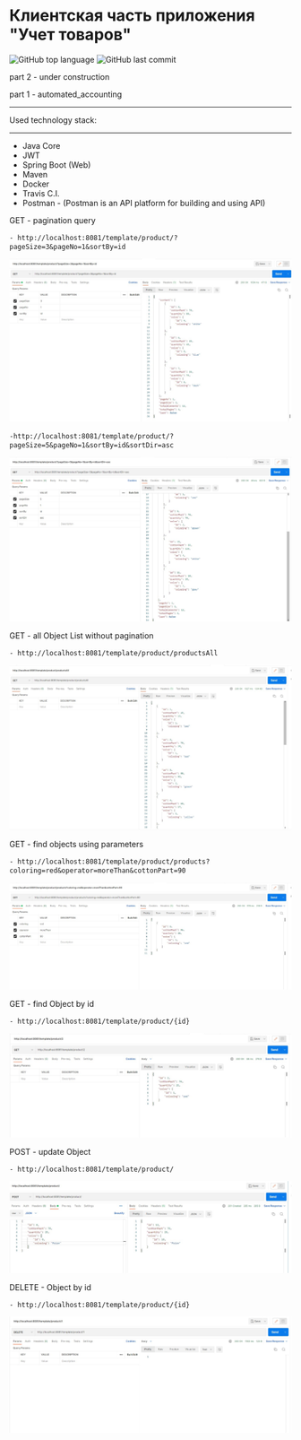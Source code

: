 # Клиентская часть приложения "Учет товаров"

![GitHub top language](https://img.shields.io/github/languages/top/SlartiBartFast-art/accountiong_consumer?logo=java&logoColor=red)
![GitHub last commit](https://img.shields.io/github/last-commit/SlartiBartFast-art/accountiong_consumer?logo=github)

part 2 - under construction

part 1  - automated_accounting

----
Used technology stack:
______________________________________________
- Java Core
- JWT
- Spring Boot (Web)
- Maven
- Docker
- Travis C.I.
- Postman - (Postman is an API platform for building and using API)

GET - pagination query

    - http://localhost:8081/template/product/?pageSize=3&pageNo=1&sortBy=id
![Image of Arch](https://github.com/SlartiBartFast-art/accountiong_consumer/blob/master/image/Screenshot_01.jpg)


    -http://localhost:8081/template/product/?pageSize=5&pageNo=1&sortBy=id&sortDir=asc
![Image of Arch](https://github.com/SlartiBartFast-art/accountiong_consumer/blob/master/image/Screenshot_02.jpg)


GET - all Object List without pagination
  
    - http://localhost:8081/template/product/productsAll
![Image of Arch](https://github.com/SlartiBartFast-art/accountiong_consumer/blob/master/image/Screenshot_03.jpg)

GET - find objects using parameters

    - http://localhost:8081/template/product/products?coloring=red&operator=moreThan&cottonPart=90
![Image of Arch](https://github.com/SlartiBartFast-art/accountiong_consumer/blob/master/image/Screenshot_04.jpg)

GET - find Object by id

    - http://localhost:8081/template/product/{id}
![Image of Arch](https://github.com/SlartiBartFast-art/accountiong_consumer/blob/master/image/Screenshot_05.jpg)
    
POST - update Object

    - http://localhost:8081/template/product/
![Image of Arch](https://github.com/SlartiBartFast-art/accountiong_consumer/blob/master/image/Screenshot_06.jpg)

DELETE - Object by id

    - http://localhost:8081/template/product/{id}
![Image of Arch](https://github.com/SlartiBartFast-art/accountiong_consumer/blob/master/image/Screenshot_07.jpg)

       